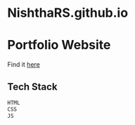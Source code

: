 # NishthaRS.github.io


# Portfolio Website

Find it [here](https://choosealicense.com/licenses/mit/)

## Tech Stack

```bash
HTML
CSS
JS
```
